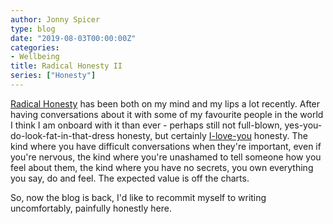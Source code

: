```yaml
---
author: Jonny Spicer
type: blog
date: "2019-08-03T00:00:00Z"
categories:
- Wellbeing
title: Radical Honesty II
series: ["Honesty"]
---
```

[Radical Honesty](/blog/radical-honesty) has been both on my mind and my lips a lot recently. After having conversations about it with some of my favourite people in the world I think I am onboard with it than ever - perhaps
still not full-blown, yes-you-do-look-fat-in-that-dress honesty, but certainly [I-love-you](/blog/i-love-you-ii) honesty. The kind where you have difficult conversations when they're important,
even if you're nervous, the kind where you're unashamed to tell someone how you feel about them, the kind where you have no secrets, you own everything you say, do and feel. The expected value is off the charts.

So, now the blog is back, I'd like to recommit myself to writing uncomfortably, painfully honestly here.
